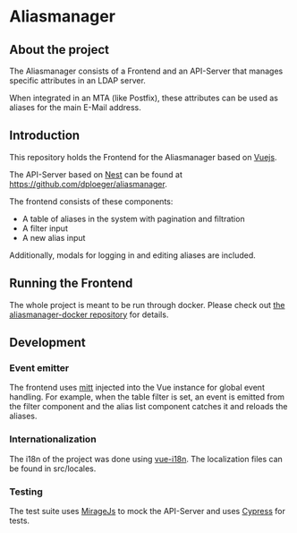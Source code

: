 # Aliasmanager

## About the project

The Aliasmanager consists of a Frontend and an API-Server that manages 
specific attributes in an LDAP server.

When integrated in an MTA (like Postfix), these attributes can be used
as aliases for the main E-Mail address.

## Introduction

This repository holds the Frontend for the Aliasmanager based on 
[Vuejs](https://vuejs.org).

The API-Server based on [Nest](https://nestsjs.com) can be found at
https://github.com/dploeger/aliasmanager.

The frontend consists of these components:

* A table of aliases in the system with pagination and filtration
* A filter input
* A new alias input

Additionally, modals for logging in and editing aliases are included.

## Running the Frontend

The whole project is meant to be run through docker. Please check out
[the aliasmanager-docker repository](https://github.com/dploger/aliasmanager-docker)
for details.

## Development

### Event emitter

The frontend uses [mitt](https://www.npmjs.com/package/mitt) injected into
the Vue instance for global event handling. For example, when the table
filter is set, an event is emitted from the filter component and the
alias list component catches it and reloads the aliases.

### Internationalization

The i18n of the project was done using 
[vue-i18n](https://kazupon.github.io/vue-i18n/). The localization files
can be found in src/locales.

### Testing

The test suite uses [MirageJs](https://miragejs.com/) to mock the API-Server
and uses [Cypress](https://cypress.io) for tests.
